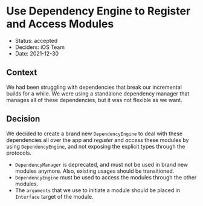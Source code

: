 # Use Dependency Engine to Register and Access Modules

* Status: accepted
* Deciders: iOS Team
* Date: 2021-12-30

## Context

We had been struggling with dependencies that break our incremental builds for a while. We were using a standalone dependency manager that manages all of these dependencies, but it was not flexible as we want.

## Decision

We decided to create a brand new `DependencyEngine` to deal with these dependencies all over the app and *register* and *access* these modules by using `DependencyEngine`, and not exposing the explicit types through the protocols.

* `DependencyManager` is deprecated, and must not be used in brand new modules anymore. Also, existing usages should be transitioned.
* `DependencyEngine` must be used to access the modules through the other modules.
* The `arguments` that we use to initiate a module should be placed in `Interface` target of the module.
